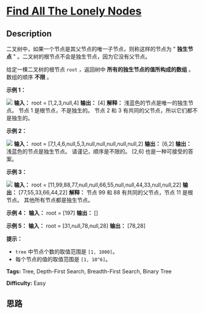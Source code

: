 # [Find All The Lonely Nodes][title]

## Description

二叉树中，如果一个节点是其父节点的唯一子节点，则称这样的节点为 " **独生节点** " 。二叉树的根节点不会是独生节点，因为它没有父节点。

给定一棵二叉树的根节点 `root` ，返回树中 **所有的独生节点的值所构成的数组** 。数组的顺序 **不限** 。



**示例 1：**

![](https://assets.leetcode.com/uploads/2020/06/03/e1.png)
            **输入：** root = [1,2,3,null,4]    **输出：** [4]    **解释：** 浅蓝色的节点是唯一的独生节点。    节点 1 是根节点，不是独生的。    节点 2 和 3 有共同的父节点，所以它们都不是独生的。    

**示例 2：**

![](https://assets.leetcode.com/uploads/2020/06/03/e2.png)
            **输入：** root = [7,1,4,6,null,5,3,null,null,null,null,null,2]    **输出：** [6,2]    **输出：** 浅蓝色的节点是独生节点。    请谨记，顺序是不限的。 [2,6] 也是一种可接受的答案。    

**示例 3：**

**![](https://assets.leetcode.com/uploads/2020/06/03/tree.png)**
            **输入：** root = [11,99,88,77,null,null,66,55,null,null,44,33,null,null,22]    **输出：** [77,55,33,66,44,22]    **解释：** 节点 99 和 88 有共同的父节点，节点 11 是根节点。    其他所有节点都是独生节点。

**示例 4：**
            **输入：** root = [197]    **输出：** []    

**示例 5：**
            **输入：** root = [31,null,78,null,28]    **输出：** [78,28]    



**提示：**

  *  `tree` 中节点个数的取值范围是 `[1, 1000]`。
  * 每个节点的值的取值范围是 `[1, 10^6]`。


**Tags:** Tree, Depth-First Search, Breadth-First Search, Binary Tree

**Difficulty:** Easy

## 思路

[title]: https://leetcode-cn.com/problems/find-all-the-lonely-nodes
